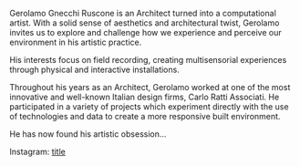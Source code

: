 Gerolamo Gnecchi Ruscone is an Architect turned into a computational artist. With a solid sense of aesthetics and architectural twist, Gerolamo invites us to explore and challenge how we experience and perceive our environment in his artistic practice.

His interests focus on field recording, creating multisensorial experiences through physical and interactive installations.

Throughout his years as an Architect, Gerolamo worked at one of the most innovative and well-known Italian design firms, Carlo Ratti Associati. He participated in a variety of projects which experiment directly with the use of technologies and data to create a more responsive built environment.

He has now found his artistic obsession...

Instagram: [title](https://www.instagram.com/gero_gnecchi/)

